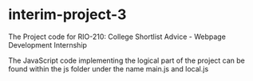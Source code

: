 # interim-project-3
The Project code for RIO-210: College Shortlist Advice - Webpage Development Internship
<p> The JavaScript code implementing the logical part of the project can be found within the js folder under the name main.js and local.js </p>
